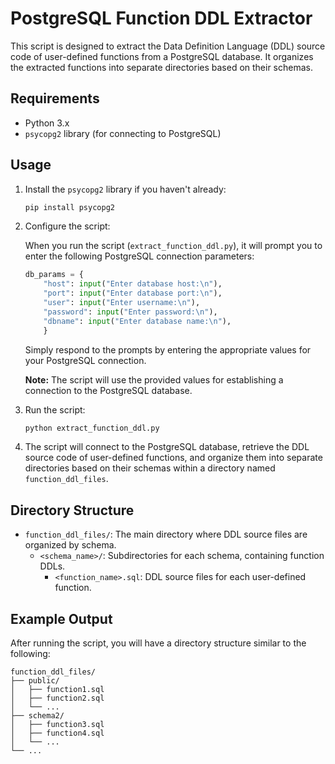 # PostgreSQL Function DDL Extractor

This script is designed to extract the Data Definition Language (DDL) source code of user-defined functions from a PostgreSQL database. It organizes the extracted functions into separate directories based on their schemas.

## Requirements

- Python 3.x
- `psycopg2` library (for connecting to PostgreSQL)

## Usage

1. Install the `psycopg2` library if you haven't already:

   ```bash
   pip install psycopg2
   ```

2. Configure the script:
    
    When you run the script (`extract_function_ddl.py`), it will prompt you to enter the following PostgreSQL connection parameters:

    ```python
    db_params = {
        "host": input("Enter database host:\n"),
        "port": input("Enter database port:\n"),
        "user": input("Enter username:\n"),
        "password": input("Enter password:\n"),
        "dbname": input("Enter database name:\n"),
        }
    ```

    Simply respond to the prompts by entering the appropriate values for your PostgreSQL connection.

    **Note:** The script will use the provided values for establishing a connection to the PostgreSQL database.

3. Run the script:

   ```bash
   python extract_function_ddl.py
   ```

4. The script will connect to the PostgreSQL database, retrieve the DDL source code of user-defined functions, and organize them into separate directories based on their schemas within a directory named `function_ddl_files`.

## Directory Structure

- `function_ddl_files/`: The main directory where DDL source files are organized by schema.
  - `<schema_name>/`: Subdirectories for each schema, containing function DDLs.
    - `<function_name>.sql`: DDL source files for each user-defined function.

## Example Output

After running the script, you will have a directory structure similar to the following:

```
function_ddl_files/
├── public/
│   ├── function1.sql
│   ├── function2.sql
│   └── ...
├── schema2/
│   ├── function3.sql
│   ├── function4.sql
│   └── ...
└── ...
```